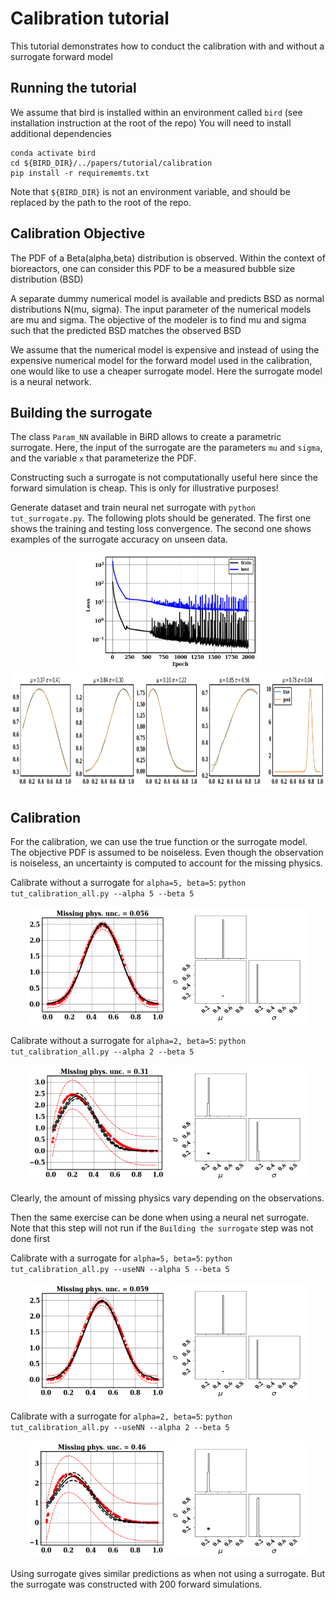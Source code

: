 # Calibration tutorial

This tutorial demonstrates how to conduct the calibration with and without a surrogate forward model

## Running the tutorial
We assume that bird is installed within an environment called `bird` (see installation instruction at the root of the repo)
You will need to install additional dependencies
```
conda activate bird
cd ${BIRD_DIR}/../papers/tutorial/calibration
pip install -r requirememts.txt
```
Note that `${BIRD_DIR}` is not an environment variable, and should be replaced by the path to the root of the repo.

## Calibration Objective

The PDF of a Beta(alpha,beta) distribution is observed.
Within the context of bioreactors, one can consider this PDF to be a measured bubble size distribution (BSD)

A separate dummy numerical model is available and predicts BSD as normal distributions N(mu, sigma). The input parameter of the numerical models are mu and sigma. The objective of the modeler is to find mu and sigma such that the predicted BSD matches the observed BSD

We assume that the numerical model is expensive and instead of using the expensive numerical model for the forward model used in the calibration, one would like to use a cheaper surrogate model. Here the surrogate model is a neural network.


## Building the surrogate

The class `Param_NN` available in BiRD allows to create a parametric surrogate. Here, the input of the surrogate are the parameters `mu` and `sigma`, and the variable `x` that parameterize the PDF.

Constructing such a surrogate is not computationally useful here since the forward simulation is cheap. This is only for illustrative purposes!

Generate dataset and train neural net surrogate with `python tut_surrogate.py`.
The following plots should be generated. The first one shows the training and testing loss convergence. The second one shows examples of the surrogate accuracy on unseen data.

<p align="center">
<img src="/papers/tutorial/calibration/assets/Loss_surr.png" width="300" height="187.5"/>
<img src="/papers/tutorial/calibration/assets/test_surr.png" width="937.5" height="187.5"/>
</p>


## Calibration

For the calibration, we can use the true function or the surrogate model. The objective PDF is assumed to be noiseless. Even though the observation is noiseless, an uncertainty is computed to account for the missing physics.

Calibrate without a surrogate for `alpha=5, beta=5`: `python tut_calibration_all.py --alpha 5 --beta 5`

<p align="center">
<img src="/papers/tutorial/calibration/assets/True_a_5_b_5_prop.png" width="225" height="187.5"/>
<img src="/papers/tutorial/calibration/assets/True_a_5_b_5_corner.png" width="225" height="187.5"/>
</p>


Calibrate without a surrogate for `alpha=2, beta=5`: `python tut_calibration_all.py --alpha 2 --beta 5`


<p align="center">
<img src="/papers/tutorial/calibration/assets/True_a_2_b_5_prop.png" width="225" height="187.5"/>
<img src="/papers/tutorial/calibration/assets/True_a_2_b_5_corner.png" width="225" height="187.5"/>
</p>

Clearly, the amount of missing physics vary depending on the observations.

Then the same exercise can be done when using a neural net surrogate. Note that this step will not run if the `Building the surrogate` step was not done first

Calibrate with a surrogate for `alpha=5, beta=5`: `python tut_calibration_all.py --useNN --alpha 5 --beta 5`

<p align="center">
<img src="/papers/tutorial/calibration/assets/Surr_a_5_b_5_prop.png" width="225" height="187.5"/>
<img src="/papers/tutorial/calibration/assets/Surr_a_5_b_5_corner.png" width="225" height="187.5"/>
</p>


Calibrate with a surrogate for `alpha=2, beta=5`: `python tut_calibration_all.py --useNN --alpha 2 --beta 5`


<p align="center">
<img src="/papers/tutorial/calibration/assets/Surr_a_2_b_5_prop.png" width="225" height="187.5"/>
<img src="/papers/tutorial/calibration/assets/Surr_a_2_b_5_corner.png" width="225" height="187.5"/>
</p>

Using surrogate gives similar predictions as when not using a surrogate. But the surrogate was constructed with 200 forward simulations.
